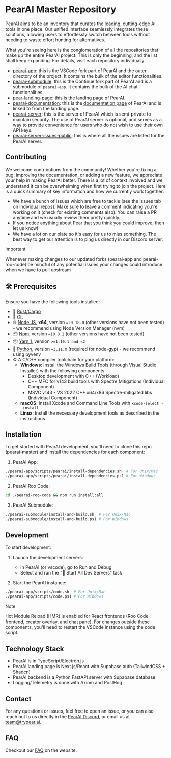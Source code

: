 # PearAI Master Repository

PearAI aims to be an inventory that curates the leading, cutting-edge AI tools in one place. Our unified interface seamlessly integrates these solutions, allowing users to effortlessly switch between tools without needing to waste effort hunting for alternatives.

What you're seeing here is the conglomeration of all the repositories that make up the entire PearAI project. This is only the beginning, and the list shall keep expanding. For details, visit each repository individually:

- [pearai-app](https://github.com/trypear/pearai-app): this is the VSCode fork part of PearAI and the outer directory of the project. It contains the bulk of the editor functionalities.
- [pearai-submodule](https://github.com/trypear/pearai-submodule): this is the Continue fork part of PearAI and is a submodule of `pearai-app`. It contains the bulk of the AI chat functionalities.
- [pear-landing-page](https://github.com/trypear/pear-landing-page): this is the landing page of PearAI.
- [pearai-documentation](https://github.com/trypear/pearai-documentation): this is the [documentation page](https://trypear.ai/docs) of PearAI and is linked to from the landing page.
- [pearai-server](https://github.com/trypear/pearai-server): this is the server of PearAI which is semi-private to maintain security. The use of PearAI server is optional, and serves as a way to provide convenience for users who do not wish to use their own API keys.
- [pearai-server-issues-public](https://github.com/trypear/pearai-server-issues-public): this is where all the issues are listed for the PearAI server.

## Contributing

We welcome contributions from the community! Whether you're fixing a bug, improving the documentation, or adding a new feature, we appreciate your help in making PearAI better. There is a lot of context involved and we understand it can be overwhelming when first trying to join the project. Here is a quick summary of key information and how we currently work together:

- We have a bunch of issues which are free to tackle (see the issues tab on individual repos). Make sure to leave a comment indicating you're working on it (check for existing comments also). You can raise a PR anytime and we usually review them pretty quickly.
- If you notice anything about Pear that you think you could improve, then let us know!
- We have a lot on our plate so it's easy for us to miss something. The best way to get our attention is to ping us directly in our Discord server.

> [!IMPORTANT]
> Whenever making changes to our updated forks (pearai-app and pearai-roo-code) be mindful of any potential issues your changes could introduce when we have to pull upstream


## 🛠 Prerequisites

Ensure you have the following tools installed:

- 🦀 [Rust/Cargo](https://www.rust-lang.org/tools/install)
- 🐙 [Git](https://git-scm.com)
- 🌐 [Node.JS](https://nodejs.org/en/), **x64**, version `=20.18.0` (other versions have not been tested) - we recommend using Node Version Manager (nvm)
- 📦 [Npm](https://www.npmjs.com/), version `=10.8.2` (other versions have not been tested)
- 📦 [Yarn 1](https://classic.yarnpkg.com/en/), version `>=1.10.1 and <2`
- 🐍 [Python](https://www.python.org/downloads/), version `=3.11.X` (required for node-gyp) - we recommend using pyvenv
- ⚙️ A C/C++ compiler toolchain for your platform:
  - **Windows**: Install the Windows Build Tools (through Visual Studio Installer) with the following components
    - Desktop development with C++ (Workload)
    - C++ MFC for v143 build tools with Spectre Mitigations (Individual Component)
    - MSVC v143 - VS 2022 C++ x64/x86 Spectre-mitigated libs (Individual Component)
  - **macOS**: Install Xcode and Command Line Tools with `xcode-select --install`
  - **Linux**: Install the necessary development tools as described in the instructions

## Installation

To get started with PearAI development, you'll need to clone this repo (pearai-master) and install the dependencies for each component:

1. PearAI App:
```bash
./pearai-app/scripts/pearai/install-dependencies.sh  # For Unix/Mac
./pearai-app/scripts/pearai/install-dependencies.ps1 # For Windows
```

2. PearAI Roo Code:
```bash
cd ./pearai-roo-code && npm run install:all
```

3. PearAI Submodule:
```bash
./pearai-submodule/install-and-build.sh  # For Unix/Mac
./pearai-submodule/install-and-build.ps1 # For Windows
```

## Development

To start development:

1. Launch the development servers:
   - In PearAI (or vscode), go to Run and Debug
   - Select and run the "🚀 Start All Dev Servers" task

2. Start the PearAI instance:
```bash
./pearai-app/scripts/code.sh  # For Unix/Mac
./pearai-app/scripts/code.ps1 # For Windows
```

> [!NOTE]
> Hot Module Reload (HMR) is enabled for React frontends (Roo Code frontend, creator overlay, and chat pane).
> For changes outside these components, you'll need to restart the VSCode instance using the code script.

## Technology Stack

- PearAI is in TypeScript/Electron.js
- PearAI landing page is Next.js/React with Supabase auth (TailwindCSS + Shadcn)
- PearAI backend is a Python FastAPI server with Supabase database
- Logging/Telemetry is done with Axiom and PostHog

## Contact

For any questions or issues, feel free to open an issue, or you can also reach out to us directly in the [PearAI Discord](https://discord.gg/7QMraJUsQt), or email us at [team@trypear.ai](mailto:team@trypear.ai).

## FAQ

Checkout our [FAQ](https://trypear.ai/faq) on the website.
